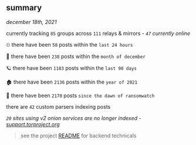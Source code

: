 
## summary
_december 18th, 2021_

currently tracking `85` groups across `111` relays & mirrors - _`47` currently online_

⏲ there have been `58` posts within the `last 24 hours`

🦈 there have been `238` posts within the `month of december`

🪐 there have been `1183` posts within the `last 90 days`

🏚 there have been `2136` posts within the `year of 2021`

🦕 there have been `2170` posts `since the dawn of ransomwatch`

there are `42` custom parsers indexing posts

_`20` sites using v2 onion services are no longer indexed - [support.torproject.org](https://support.torproject.org/onionservices/v2-deprecation/)_

> see the project [README](https://github.com/thetanz/ransomwatch#ransomwatch--) for backend technicals
